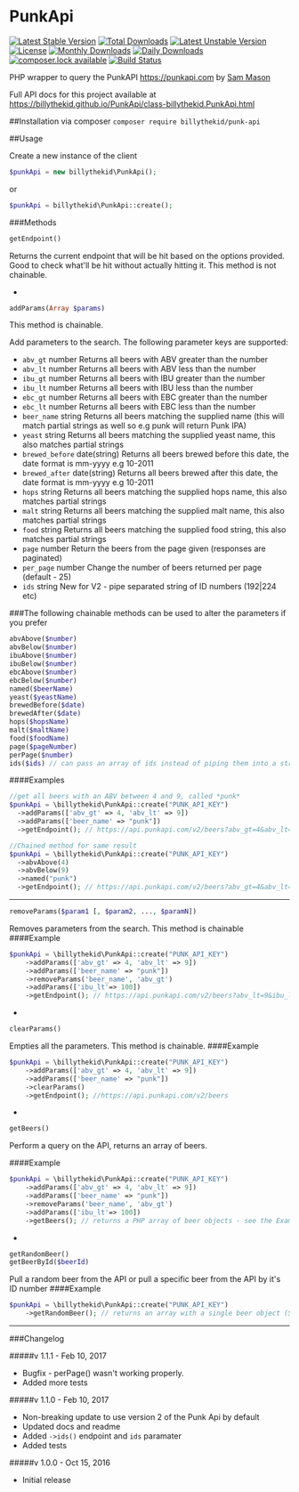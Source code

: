 # PunkApi
[![Latest Stable Version](https://poser.pugx.org/billythekid/punk-api/version)](https://packagist.org/packages/billythekid/punk-api)
[![Total Downloads](https://poser.pugx.org/billythekid/punk-api/downloads)](https://packagist.org/packages/billythekid/punk-api)
[![Latest Unstable Version](https://poser.pugx.org/billythekid/punk-api/v/unstable)](//packagist.org/packages/billythekid/punk-api)
[![License](https://poser.pugx.org/billythekid/punk-api/license)](https://packagist.org/packages/billythekid/punk-api)
[![Monthly Downloads](https://poser.pugx.org/billythekid/punk-api/d/monthly)](https://packagist.org/packages/billythekid/punk-api)
[![Daily Downloads](https://poser.pugx.org/billythekid/punk-api/d/daily)](https://packagist.org/packages/billythekid/punk-api)
[![composer.lock available](https://poser.pugx.org/billythekid/punk-api/composerlock)](https://packagist.org/packages/billythekid/punk-api)
[![Build Status](https://travis-ci.org/billythekid/PunkApi.svg?branch=master)](https://travis-ci.org/billythekid/PunkApi)

PHP wrapper to query the PunkAPI https://punkapi.com by [Sam Mason](https://twitter.com/samjbmason)

Full API docs for this project available at https://billythekid.github.io/PunkApi/class-billythekid.PunkApi.html

##Installation
via composer `composer require billythekid/punk-api`

##Usage

Create a new instance of the client
```php
$punkApi = new billythekid\PunkApi();
```
or
```php
$punkApi = billythekid\PunkApi::create();
```

###Methods

```php
getEndpoint()
```
Returns the current endpoint that will be hit based on the options provided. Good to check what'll be hit without actually hitting it.
This method is not chainable.

-
```php
addParams(Array $params)
```
This method is chainable.

Add parameters to the search. The following parameter keys are supported:
* `abv_gt`        number        Returns all beers with ABV greater than the number
* `abv_lt`        number        Returns all beers with ABV less than the number
* `ibu_gt`        number        Returns all beers with IBU greater than the number
* `ibu_lt`        number        Returns all beers with IBU less than the number
* `ebc_gt`        number        Returns all beers with EBC greater than the number
* `ebc_lt`        number        Returns all beers with EBC less than the number
* `beer_name`     string        Returns all beers matching the supplied name (this will match partial strings as well so e.g punk will return Punk IPA)
* `yeast`         string        Returns all beers matching the supplied yeast name, this also matches partial strings
* `brewed_before` date(string)  Returns all beers brewed before this date, the date format is mm-yyyy e.g 10-2011
* `brewed_after`  date(string)  Returns all beers brewed after this date, the date format is mm-yyyy e.g 10-2011
* `hops`          string        Returns all beers matching the supplied hops name, this also matches partial strings
* `malt`          string        Returns all beers matching the supplied malt name, this also matches partial strings
* `food`          string        Returns all beers matching the supplied food string, this also matches partial strings
* `page`          number        Return the beers from the page given (responses are paginated)
* `per_page`      number        Change the number of beers returned per page (default - 25)
* `ids`           string        New for V2 - pipe separated string of ID numbers (192|224 etc) 

###The following chainable methods can be used to alter the parameters if you prefer

```php
abvAbove($number)
abvBelow($number)
ibuAbove($number)
ibuBelow($number)
ebcAbove($number)
ebcBelow($number)
named($beerName)
yeast($yeastName)
brewedBefore($date)
brewedAfter($date)
hops($hopsName)
malt($maltName)
food($foodName)
page($pageNumber)
perPage($number)
ids($ids) // can pass an array of ids instead of piping them into a string here.
```

####Examples
```php
//get all beers with an ABV between 4 and 9, called *punk*
$punkApi = \billythekid\PunkApi::create("PUNK_API_KEY")
  ->addParams(['abv_gt' => 4, 'abv_lt' => 9])
  ->addParams(['beer_name' => "punk"])
  ->getEndpoint(); // https://api.punkapi.com/v2/beers?abv_gt=4&abv_lt=9&beer_name=punk

//Chained method for same result
$punkApi = \billythekid\PunkApi::create("PUNK_API_KEY")
  ->abvAbove(4)
  ->abvBelow(9)
  ->named("punk")
  ->getEndpoint(); // https://api.punkapi.com/v2/beers?abv_gt=4&abv_lt=9&beer_name=punk
```

---
```php
removeParams($param1 [, $param2, ..., $paramN])
```
Removes parameters from the search. This method is chainable
####Example
```php
$punkApi = \billythekid\PunkApi::create("PUNK_API_KEY")
    ->addParams(['abv_gt' => 4, 'abv_lt' => 9])
    ->addParams(['beer_name' => "punk"])
    ->removeParams('beer_name', 'abv_gt')
    ->addParams(['ibu_lt'=> 100])
    ->getEndpoint(); // https://api.punkapi.com/v2/beers?abv_lt=9&ibu_lt=100
```

-

```php
clearParams()
```
Empties all the parameters. This method is chainable.
####Example
```php
$punkApi = \billythekid\PunkApi::create("PUNK_API_KEY")
    ->addParams(['abv_gt' => 4, 'abv_lt' => 9])
    ->addParams(['beer_name' => "punk"])
    ->clearParams()
    ->getEndpoint(); //https://api.punkapi.com/v2/beers
```
-
```php
getBeers()
```
Perform a query on the API, returns an array of beers.

####Example
```php
$punkApi = \billythekid\PunkApi::create("PUNK_API_KEY")
    ->addParams(['abv_gt' => 4, 'abv_lt' => 9])
    ->addParams(['beer_name' => "punk"])
    ->removeParams('beer_name', 'abv_gt')
    ->addParams(['ibu_lt'=> 100])
    ->getBeers(); // returns a PHP array of beer objects - see the Example JSON Response at https://punkapi.com/documentation
```
-

```php
getRandomBeer()
getBeerById($beerId)
```
Pull a random beer from the API or pull a specific beer from the API by it's ID number 
####Example
```php
$punkApi = \billythekid\PunkApi::create("PUNK_API_KEY")
    ->getRandomBeer(); // returns an array with a single beer object (StdObject) 
```
---
###Changelog

#####v 1.1.1 - Feb 10, 2017
* Bugfix - perPage() wasn't working properly.
* Added more tests

#####v 1.1.0 - Feb 10, 2017
* Non-breaking update to use version 2 of the Punk Api by default
* Updated docs and readme
* Added `->ids()` endpoint and `ids` paramater
* Added tests

#####v 1.0.0 - Oct 15, 2016
* Initial release